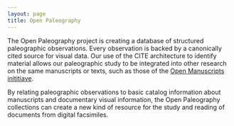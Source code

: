 ```yaml
---
layout: page
title: Open Paleography
---
```


The Open Paleography project is creating a database of structured paleographic observations.  Every observation is backed by a canonically cited source for visual data.  Our use of the CITE architecture to identify material allows our paleographic study to be integrated into other research on the same manuscripts or texts, such as those of the [Open Manuscripts inititiave](http://openmss.github.io).

By relating paleographic observations to basic catalog information about manuscripts and documentary visual information, the Open Paleography collections can create a new kind of resource for the study and reading of documents from digital facsimiles.




